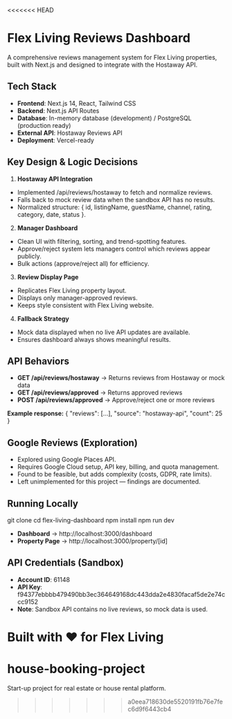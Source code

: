 <<<<<<< HEAD
# Flex Living Reviews Dashboard

A comprehensive reviews management system for Flex Living properties, built with Next.js and designed to integrate with the Hostaway API.

## Tech Stack

- **Frontend**: Next.js 14, React, Tailwind CSS
- **Backend**: Next.js API Routes
- **Database**: In-memory database (development) / PostgreSQL (production ready)
- **External API**: Hostaway Reviews API
- **Deployment**: Vercel-ready

## Key Design & Logic Decisions

1. **Hostaway API Integration**
- Implemented /api/reviews/hostaway to fetch and normalize reviews.
- Falls back to mock review data when the sandbox API has no results.
- Normalized structure: { id, listingName, guestName, channel, rating, category, date, status }.

2. **Manager Dashboard**
- Clean UI with filtering, sorting, and trend-spotting features.
- Approve/reject system lets managers control which reviews appear publicly.
- Bulk actions (approve/reject all) for efficiency.

3. **Review Display Page**
- Replicates Flex Living property layout.
- Displays only manager-approved reviews.
- Keeps style consistent with Flex Living website.

4. **Fallback Strategy**
- Mock data displayed when no live API updates are available.
- Ensures dashboard always shows meaningful results.

## API Behaviors

- **GET /api/reviews/hostaway** → Returns reviews from Hostaway or mock data
- **GET /api/reviews/approved** → Returns approved reviews
- **POST /api/reviews/approved** → Approve/reject one or more reviews

**Example response:**
   {
      "reviews": [...],
      "source": "hostaway-api",
      "count": 25
   }

## Google Reviews (Exploration)

- Explored using Google Places API.
- Requires Google Cloud setup, API key, billing, and quota management.
- Found to be feasible, but adds complexity (costs, GDPR, rate limits).
- Left unimplemented for this project — findings are documented.

## Running Locally
   git clone <repo-url>
   cd flex-living-dashboard
   npm install
   npm run dev

   - **Dashboard** → http://localhost:3000/dashboard
   - **Property Page** → http://localhost:3000/property/[id]

## API Credentials (Sandbox)

- **Account ID**: 61148
- **API Key**: f94377ebbbb479490bb3ec364649168dc443dda2e4830facaf5de2e74ccc9152
- **Note**: Sandbox API contains no live reviews, so mock data is used.


**Built with ❤️ for Flex Living**
=======
# house-booking-project
Start-up project for real estate or house rental platform.
>>>>>>> a0eea718630de5520191fb76e7fec6d9f6443cb4
